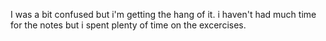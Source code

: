 I was a bit confused but i'm getting the hang of it.
i haven't had much time for the notes but i spent plenty of time on the excercises.